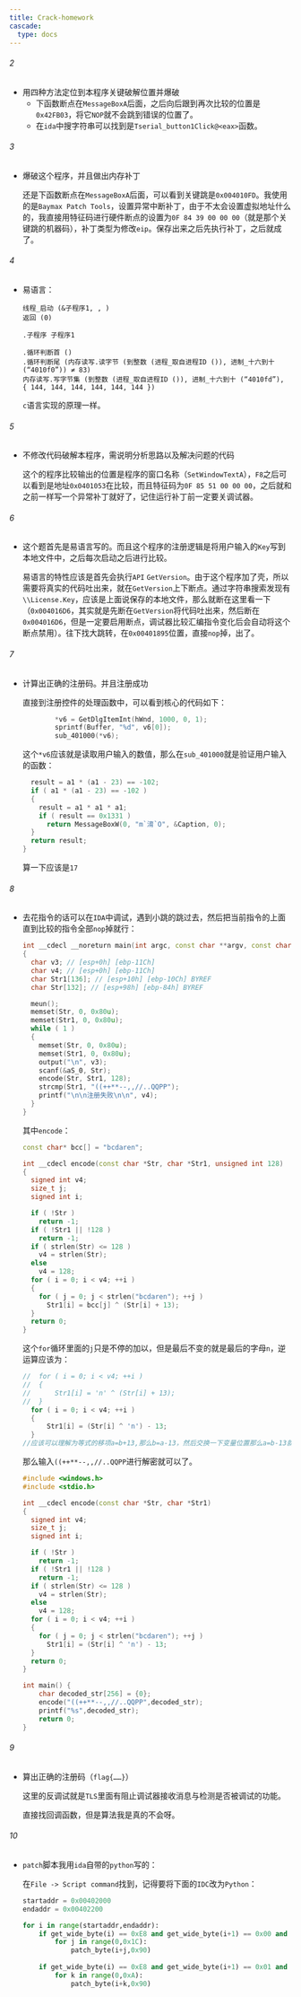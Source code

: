 ```yaml
---
title: Crack-homework
cascade:
  type: docs
---
```


###### 2

- 用四种方法定位到本程序关键破解位置并爆破
  - 下函数断点在`MessageBoxA`后面，之后向后跟到再次比较的位置是`0x42FB03`，将它`NOP`就不会跳到错误的位置了。
  - 在`ida`中搜字符串可以找到是`Tserial_button1Click@<eax>`函数。

###### 3

- 爆破这个程序，并且做出内存补丁

  还是下函数断点在`MessageBoxA`后面，可以看到关键跳是`0x004010FD`。我使用的是`Baymax Patch Tools`，设置异常中断补丁，由于不太会设置虚拟地址什么的，我直接用特征码进行硬件断点的设置为`0F 84 39 00 00 00`（就是那个关键跳的机器码），补丁类型为修改`eip`。保存出来之后先执行补丁，之后就成了。

###### 4

- 易语言：

  ```
  线程_启动 (&子程序1, , )
  返回 (0)
  
  .子程序 子程序1
  
  .循环判断首 ()
  .循环判断尾 (内存读写.读字节 (到整数 (进程_取自进程ID ()), 进制_十六到十 (“4010f0”)) ≠ 83)
  内存读写.写字节集 (到整数 (进程_取自进程ID ()), 进制_十六到十 (“4010fd”), { 144, 144, 144, 144, 144, 144 })
  
  ```

  `c`语言实现的原理一样。

###### 5

- 不修改代码破解本程序，需说明分析思路以及解决问题的代码

  这个的程序比较输出的位置是程序的窗口名称（`SetWindowTextA`），`F8`之后可以看到是地址`0x0401053`在比较，而且特征码为`0F 85 51 00 00 00`，之后就和之前一样写一个异常补丁就好了，记住运行补丁前一定要关调试器。

###### 6

- 这个题首先是易语言写的。而且这个程序的注册逻辑是将用户输入的`Key`写到本地文件中，之后每次启动之后进行比较。

  易语言的特性应该是首先会执行`API` `GetVersion`。由于这个程序加了壳，所以需要将真实的代码吐出来，就在`GetVersion`上下断点。通过字符串搜索发现有`\\License.Key`，应该是上面说保存的本地文件，那么就断在这里看一下（`0x004016D6`，其实就是先断在`GetVersion`将代码吐出来，然后断在`0x004016D6`，但是一定要启用断点，调试器比较汇编指令变化后会自动将这个断点禁用）。往下找大跳转，在`0x00401895`位置，直接`nop`掉，出了。

###### 7

- 计算出正确的注册码。并且注册成功

  直接到注册控件的处理函数中，可以看到核心的代码如下：

  ```c++
          *v6 = GetDlgItemInt(hWnd, 1000, 0, 1);
          sprintf(Buffer, "%d", v6[0]);
          sub_401000(*v6);
  ```

  这个`*v6`应该就是读取用户输入的数值，那么在`sub_401000`就是验证用户输入的函数：

  ```c++
    result = a1 * (a1 - 23) == -102;
    if ( a1 * (a1 - 23) == -102 )
    {
      result = a1 * a1 * a1;
      if ( result == 0x1331 )
        return MessageBoxW(0, "m`淯`O", &Caption, 0);
    }
    return result;
  }
  ```

  算一下应该是`17`

###### 8

- 去花指令的话可以在`IDA`中调试，遇到小跳的跳过去，然后把当前指令的上面直到比较的指令全部`nop`掉就行：

  ```c++
  int __cdecl __noreturn main(int argc, const char **argv, const char **envp)
  {
    char v3; // [esp+0h] [ebp-11Ch]
    char v4; // [esp+0h] [ebp-11Ch]
    char Str1[136]; // [esp+10h] [ebp-10Ch] BYREF
    char Str[132]; // [esp+98h] [ebp-84h] BYREF
  
    meun();
    memset(Str, 0, 0x80u);
    memset(Str1, 0, 0x80u);
    while ( 1 )
    {
      memset(Str, 0, 0x80u);
      memset(Str1, 0, 0x80u);
      output("\n", v3);
      scanf(&aS_0, Str);
      encode(Str, Str1, 128);
      strcmp(Str1, "((++**--,,//..QQPP");
      printf("\n\n注册失败\n\n", v4);
    }
  }
  ```

  其中`encode`：

  ```c++
  const char* bcc[] = "bcdaren";
  
  int __cdecl encode(const char *Str, char *Str1, unsigned int 128)
  {
    signed int v4;
    size_t j;
    signed int i;
  
    if ( !Str )
      return -1;
    if ( !Str1 || !128 )
      return -1;
    if ( strlen(Str) <= 128 )
      v4 = strlen(Str);
    else
      v4 = 128;
    for ( i = 0; i < v4; ++i )
    {
      for ( j = 0; j < strlen("bcdaren"); ++j )
        Str1[i] = bcc[j] ^ (Str[i] + 13);
    }
    return 0;
  }
  ```
  
  这个`for`循环里面的`j`只是不停的加以，但是最后不变的就是最后的字母`n`，逆运算应该为：
  
  ```c++
  //  for ( i = 0; i < v4; ++i )
  //  {
  //      Str1[i] = 'n' ^ (Str[i] + 13);
  //  }
    for ( i = 0; i < v4; ++i )
    {
        Str1[i] = (Str[i] ^ 'n') - 13;
    }
  //应该可以理解为等式的移项a=b+13,那么b=a-13，然后交换一下变量位置那么a=b-13就是逆运算了
  ```
  
  那么输入`((++**--,,//..QQPP`进行解密就可以了。
  
  ```c++
  #include <windows.h>
  #include <stdio.h>
  
  int __cdecl encode(const char *Str, char *Str1)
  {
    signed int v4;
    size_t j;
    signed int i;
  
    if ( !Str )
      return -1;
    if ( !Str1 || !128 )
      return -1;
    if ( strlen(Str) <= 128 )
      v4 = strlen(Str);
    else
      v4 = 128;
    for ( i = 0; i < v4; ++i )
    {
      for ( j = 0; j < strlen("bcdaren"); ++j )
        Str1[i] = (Str[i] ^ 'n') - 13;
    }
    return 0;
  }
  
  int main() {
      char decoded_str[256] = {0};
      encode("((++**--,,//..QQPP",decoded_str);
      printf("%s",decoded_str);
      return 0;
  }
  ```

###### 9

- 算出正确的注册码（`flag{……}`）

  这里的反调试就是`TLS`里面有阻止调试器接收消息与检测是否被调试的功能。

  直接找回调函数，但是算法我是真的不会呀。

###### 10

- `patch`脚本我用`ida`自带的`python`写的：

  在`File -> Script command`找到，记得要将下面的`IDC`改为`Python`：

  ```python
  startaddr = 0x00402000
  endaddr = 0x00402200
  
  for i in range(startaddr,endaddr):
      if get_wide_byte(i) == 0xE8 and get_wide_byte(i+1) == 0x00 and get_wide_byte(i+6) == 0x04 and get_wide_byte(i+12) == 0xC3:
          for j in range(0,0x1C):
              patch_byte(i+j,0x90)
              
      if get_wide_byte(i) == 0xE8 and get_wide_byte(i+1) == 0x01 and get_wide_byte(i+6) == 0x83 and get_wide_byte(i+7) == 0x04:
          for k in range(0,0xA):
              patch_byte(i+k,0x90)
  ```

  
